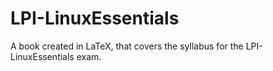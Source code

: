 # LPI-LinuxEssentials
A book created in LaTeX, that covers the syllabus for the LPI-LinuxEssentials exam.

